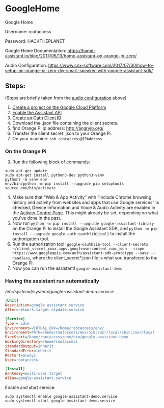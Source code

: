 # GoogleHome
Google Home

Username: rootaccess

Password: HACKTHEPLANET

Google Home Documentation:
https://home-assistant.io/blog/2017/05/13/home-assistant-on-orange-pi-zero/

Audio Configuration:
https://www.cnx-software.com/2017/07/30/how-to-setup-an-orange-pi-zero-diy-smart-speaker-with-google-assistant-sdk/

## Steps: 
(Steps are briefly taken from the [audio configuration](https://www.cnx-software.com/2017/07/30/how-to-setup-an-orange-pi-zero-diy-smart-speaker-with-google-assistant-sdk/#setting-up-google-assistant-on-orange-pi-zero) above)
1. [Create a project on the Google Cloud Platform](https://console.cloud.google.com/project)
1. [Enable the Assistant API](https://console.developers.google.com/apis/api/embeddedassistant.googleapis.com/overview)
1. [Create an Oath Client ID](https://console.developers.google.com/apis/credentials/oauthclient)
1. Download the .json file containing the client secrets.
1. find Orange Pi ip address: http://angryip.org/
1. Transfer the client secret .json to your Orange Pi.
2. On your machine: `ssh rootaccess@IPAddress`
### On the Orange Pi
3. Run the following block of commands:
```Shell
sudo apt-get update
sudo apt-get install python3-dev python3-venv
python3 -m venv env
env/bin/python -m pip install --upgrade pip setuptools
source env/bin/activate
```
4. Make sure that “Web & App Activity” with “Include Chrome browsing history and activity from websites and apps that use Google services”  is checked, Device Information and Voice & Audio Activity are enabled in the  [Activity Control Page](https://myaccount.google.com/activitycontrols). This might already be set, depending on what you've done in the past.
5. Now run `python -m pip install --upgrade google-assistant-library` on the Orange Pi to install the Google Assistant SDK, and `python -m pip install --upgrade google-auth-oauthlib[tool]` to install the authorization tool.
6. Run the authorization tool: `google-oauthlib-tool --client-secrets ~/client_secret_xxxx.apps.googleusercontent.com.json --scope https://www.googleapis.com/auth/assistant-sdk-prototype --save --headless`, where the client_secret\*.json file is what you transfered to the Orange Pi.
7. Now you can run the assistant! `google-assistant-demo`
### Having the assistant run automatically
*/etc/systemd/system/google-assistant-demo.service*:
```INI
[Unit]
Description=google assistant service
After=network.target ntpdate.service
 
[Service]
Type = idle
Environment=VIRTUAL_ENV=/home/rootaccess/env/
Environment=PATH=/home/rootaccess/env/bin:/usr/local/sbin:/usr/local
ExecStart=/home/rootaccess/env/bin/google-assistant-demo
WorkingDirectory=/home/rootaccess
StandardOutput=inherit
StandardError=inherit
Restart=always
User=rootaccess
 
[Install]
WantedBy=multi-user.target
Alias=google-assistant.service
```

Enable and start service:
```Shell
sudo systemctl enable google-assistant-demo.service
sudo systemctl start google-assistant-demo.service
```

